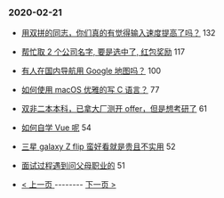 ### 2020-02-21 
- [用双拼的同志，你们真的有觉得输入速度提高了吗？](https://www.v2ex.com/t/646361) 132
- [帮忙取 2 个公司名字, 要是选中了, 红包奖励](https://www.v2ex.com/t/646232) 117
- [有人在国内导航用 Google 地图吗？](https://www.v2ex.com/t/646208) 100
- [如何使用 macOS 优雅的写 C 语言？](https://www.v2ex.com/t/646265) 77
- [双非二本本科，已拿大厂测开 offer，但是想考研了](https://www.v2ex.com/t/646281) 61
- [如何自学 Vue 呢](https://www.v2ex.com/t/646221) 54
- [三星 galaxy Z flip 蛮好看就是贵且不实用](https://www.v2ex.com/t/646266) 52
- [面试过程遇到问父母职业的](https://www.v2ex.com/t/646206) 51 

- [ < 上一页 ](https://github.com/able8/v2ex-hot-record/blob/master/2020-02-20.md) -------- [ 下一页 > ](https://github.com/able8/v2ex-hot-record/blob/master/2020-02-22.md)